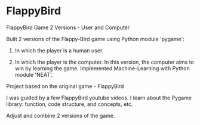 # FlappyBird
FlappyBird Game 2 Versions - User and Computer


Built 2 versions of the Flappy-Bird game using Python module 'pygame':

1. In which the player is a human user.

2. In which the player is the computer. In this version, the computer aims to win by learning the game. Implemented Machine-Learning with Python module 'NEAT'.


Project based on the original game - FlappyBird

I was guided by a few FlappyBird youtube videos. I learn about the Pygame library: function, code structure, and concepts, etc.

Adjust and combine 2 versions of the game.
